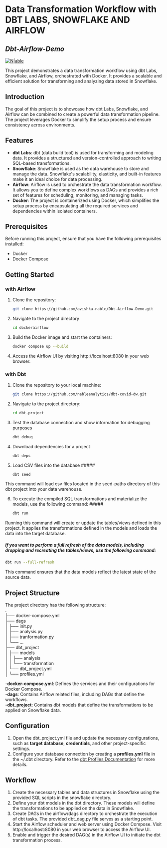 # Data Transformation Workflow with DBT LABS, SNOWFLAKE AND AIRFLOW

## _Dbt-Airflow-Demo_

[![N|able](https://user-images.githubusercontent.com/76805373/152945012-5d715499-4498-4d8b-85c7-b5b8a6b82da9.png)](https://www.n-able.biz/)

This project demonstrates a data transformation workflow using dbt Labs, Snowflake, and Airflow, orchestrated with Docker. It provides a scalable and efficient solution for transforming and analyzing data stored in Snowflake.

## Introduction

The goal of this project is to showcase how dbt Labs, Snowflake, and Airflow can be combined to create a powerful data transformation pipeline. The project leverages Docker to simplify the setup process and ensure consistency across environments.

## Features

- **dbt Labs**: dbt (data build tool) is used for transforming and modeling data. It provides a structured and version-controlled approach to writing SQL-based transformations.
- **Snowflake**: Snowflake is used as the data warehouse to store and manage the data. Snowflake's scalability, elasticity, and built-in features make it an ideal choice for data processing.
- **Airflow**: Airflow is used to orchestrate the data transformation workflow. It allows you to define complex workflows as DAGs and provides a rich set of features for scheduling, monitoring, and managing tasks.
- **Docker**: The project is containerized using Docker, which simplifies the setup process by encapsulating all the required services and dependencies within isolated containers.

## Prerequisites

Before running this project, ensure that you have the following prerequisites installed:

- Docker
- Docker Compose

## Getting Started

### with Airflow

1. Clone the repository:

   ```bash
   git clone https://github.com/avishka-nable/Dbt-Airflow-Demo.git

2. Navigate to the project directory
   ```bash
   cd dockerairflow

3. Build the Docker image and start the containers:
   ```bash
   docker compose up --build

4. Access the Airflow UI by visiting http://localhost:8080 in your web browser.

### with Dbt

1. Clone the repository to your local machine:
   ```sh
   git clone https://github.com/nableanalytics/dbt-covid-dw.git

2. Navigate to the project directory:
   ```sh
   cd dbt-project

3. Test the database connection and show information for debugging purposes
   ```sh
   dbt debug
   ```

4. Download dependencies for a project
   ```sh
   dbt deps
   ```

5. Load CSV files into the database #####
   ```sh
   dbt seed
   ```
This command will load csv files located in the seed-paths directory of this dbt project into your data warehouse.

6. To execute the compiled SQL transformations and materialize the models, use the following command: #####
   ```sh
   dbt run
   ```
Running this command will create or update the tables/views defined in this project. It applies the transformations defined in the models and loads the data into the target database.

##### If you want to perform a full refresh of the data models, including dropping and recreating the tables/views, use the following command: 
   ```sh
   dbt run --full-refresh
   ```
This command ensures that the data models reflect the latest state of the source data.

## Project Structure

The project directory has the following structure:  
.  
├── docker-compose.yml  
├── dags  
│   ├── init.py  
│   ├── analysis.py  
│   ├── tranformation.py  
│   └── ...  
├── dbt_project  
│   ├── models  
│   │   ├── analysis  
│   │   └── transformation  
│   └── dbt_project.yml  
│   └── profiles.yml  
  
-**docker-compose.yml**: Defines the services and their configurations for Docker Compose.  
-**dags**: Contains Airflow related files, including DAGs that define the workflows.  
-**dbt_project**: Contains dbt models that define the transformations to be applied on Snowflake data.  

## Configuration
1. Open the dbt_project.yml file and update the necessary configurations, such as **target database**, **credentials**, and other project-specific settings.
2. Configure your database connection by creating a **profiles.yml** file in the ~/.dbt directory. Refer to the [dbt Profiles Documentation](https://docs.getdbt.com/reference/warehouse-profiles) for more details.

## Workflow

1. Create the necessary tables and data structures in Snowflake using the provided SQL scripts in the snowflake directory.
2. Define your dbt models in the dbt directory. These models will define the transformations to be applied on the data in Snowflake.
3. Create DAGs in the airflow/dags directory to orchestrate the execution of dbt tasks. The provided dbt_dag.py file serves as a starting point.
4. Start the Airflow scheduler and web server using Docker Compose. Visit http://localhost:8080 in your web browser to access the Airflow UI.
5. Enable and trigger the desired DAG(s) in the Airflow UI to initiate the dbt transformation process.



